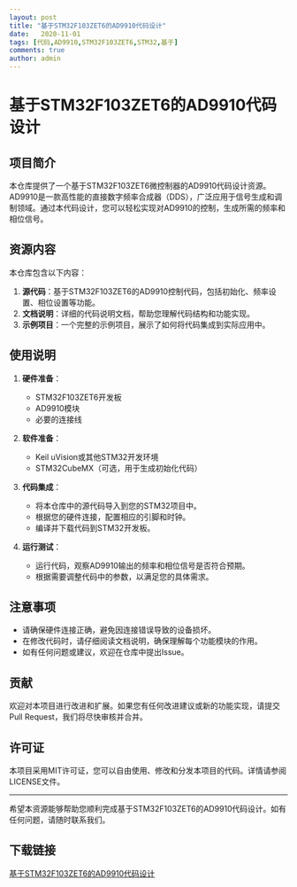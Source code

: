 ```yaml
---
layout: post
title: "基于STM32F103ZET6的AD9910代码设计"
date:   2020-11-01
tags: [代码,AD9910,STM32F103ZET6,STM32,基于]
comments: true
author: admin
---
```

# 基于STM32F103ZET6的AD9910代码设计

## 项目简介

本仓库提供了一个基于STM32F103ZET6微控制器的AD9910代码设计资源。AD9910是一款高性能的直接数字频率合成器（DDS），广泛应用于信号生成和调制领域。通过本代码设计，您可以轻松实现对AD9910的控制，生成所需的频率和相位信号。

## 资源内容

本仓库包含以下内容：

1. **源代码**：基于STM32F103ZET6的AD9910控制代码，包括初始化、频率设置、相位设置等功能。
2. **文档说明**：详细的代码说明文档，帮助您理解代码结构和功能实现。
3. **示例项目**：一个完整的示例项目，展示了如何将代码集成到实际应用中。

## 使用说明

1. **硬件准备**：
   - STM32F103ZET6开发板
   - AD9910模块
   - 必要的连接线

2. **软件准备**：
   - Keil uVision或其他STM32开发环境
   - STM32CubeMX（可选，用于生成初始化代码）

3. **代码集成**：
   - 将本仓库中的源代码导入到您的STM32项目中。
   - 根据您的硬件连接，配置相应的引脚和时钟。
   - 编译并下载代码到STM32开发板。

4. **运行测试**：
   - 运行代码，观察AD9910输出的频率和相位信号是否符合预期。
   - 根据需要调整代码中的参数，以满足您的具体需求。

## 注意事项

- 请确保硬件连接正确，避免因连接错误导致的设备损坏。
- 在修改代码时，请仔细阅读文档说明，确保理解每个功能模块的作用。
- 如有任何问题或建议，欢迎在仓库中提出Issue。

## 贡献

欢迎对本项目进行改进和扩展。如果您有任何改进建议或新的功能实现，请提交Pull Request，我们将尽快审核并合并。

## 许可证

本项目采用MIT许可证，您可以自由使用、修改和分发本项目的代码。详情请参阅LICENSE文件。

---

希望本资源能够帮助您顺利完成基于STM32F103ZET6的AD9910代码设计。如有任何问题，请随时联系我们。

## 下载链接

[基于STM32F103ZET6的AD9910代码设计](https://pan.quark.cn/s/49eb85f2292f)